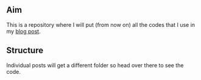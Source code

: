 ## Aim

This is a repository where I will put (from now on) all the codes that I use in my [blog post](www.biologyforfun.wordpress.com).

## Structure

Individual posts will get a different folder so head over there to see the code.
